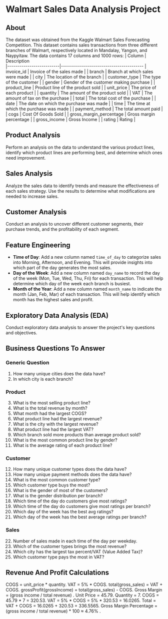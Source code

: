 # Walmart Sales Data Analysis Project

## About

The dataset was obtained from the Kaggle Walmart Sales Forecasting Competition. This dataset contains sales transactions from three different branches of Walmart, respectively located in Mandalay, Yangon, and Naypyitaw. The data contains 17 columns and 1000 rows:
| Column                   | Description                              
|--------------------------|-----------------------------------------
| invoice_id               | Invoice of the sales made               |
| branch                   | Branch at which sales were made         |
| city                     | The location of the branch              |
| customer_type            | The type of the customer                |
| gender                   | Gender of the customer making purchase  |
| product_line             | Product line of the product sold        |
| unit_price               | The price of each product               |
| quantity                 | The amount of the product sold          |
| VAT                      | The amount of tax on the purchase       |
| total                    | The total cost of the purchase          |
| date                     | The date on which the purchase was made |
| time                     | The time at which the purchase was made |
| payment_method           | The total amount paid                   |
| cogs                     | Cost Of Goods Sold                      |
| gross_margin_percentage  | Gross margin percentage                 |
| gross_income             | Gross Income                            |
| rating                   | Rating                                  |

## Product Analysis

Perform an analysis on the data to understand the various product lines, identify which product lines are performing best, and determine which ones need improvement.

## Sales Analysis

Analyze the sales data to identify trends and measure the effectiveness of each sales strategy. Use the results to determine what modifications are needed to increase sales.

## Customer Analysis

Conduct an analysis to uncover different customer segments, their purchase trends, and the profitability of each segment.

## Feature Engineering

- **Time of Day**: Add a new column named `time_of_day` to categorize sales into Morning, Afternoon, and Evening. This will provide insights into which part of the day generates the most sales.
- **Day of the Week**: Add a new column named `day_name` to record the day of the week (Mon, Tue, Wed, Thu, Fri) for each transaction. This will help determine which day of the week each branch is busiest.
- **Month of the Year**: Add a new column named `month_name` to indicate the month (Jan, Feb, Mar) of each transaction. This will help identify which month has the highest sales and profit.

## Exploratory Data Analysis (EDA)

Conduct exploratory data analysis to answer the project's key questions and objectives.

## Business Questions To Answer

### Generic Question

1. How many unique cities does the data have?
2. In which city is each branch?

### Product

3. What is the most selling product line?
4. What is the total revenue by month?
5. What month had the largest COGS?
6. What product line had the largest revenue?
7. What is the city with the largest revenue?
8. What product line had the largest VAT?
9. Which branch sold more products than average product sold?
10. What is the most common product line by gender?
11. What is the average rating of each product line?

### Customer

12. How many unique customer types does the data have?
13. How many unique payment methods does the data have?
14. What is the most common customer type?
15. Which customer type buys the most?
16. What is the gender of most of the customers?
17. What is the gender distribution per branch?
18. Which time of the day do customers give most ratings?
19. Which time of the day do customers give most ratings per branch?
20. Which day of the week has the best avg ratings?
21. Which day of the week has the best average ratings per branch?

### Sales

22. Number of sales made in each time of the day per weekday.
23. Which of the customer types brings the most revenue?
24. Which city has the largest tax percent/VAT (Value Added Tax)?
25. Which customer type pays the most in VAT?

## Revenue And Profit Calculations
 COGS = unit_price * quantity.
VAT = 5% * COGS.
total(gross_sales) = VAT + COGS.
grossProfit(grossIncome) = total(gross_sales) - COGS.
Gross Margin = (gross income / total revenue)  .
Unit Price = 45.79.
Quantity = 7.
COGS = 45.79 * 7 = 320.53.
VAT = 5% * COGS = 5% * 320.53 = 16.0265.
Total = VAT + COGS = 16.0265 + 320.53 = 336.5565.
Gross Margin Percentage = (gross income / total revenue) * 100 ≈ 4.76% . 

